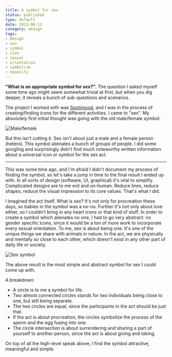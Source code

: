 ```yaml
---
title: A symbol for sex
status: published
type: default
date: 2013-08-12
category: design
tags:
- Design
- sex
- symbol
- icon
- sexual
- orientation
- symbolism
- equality
---
```

**"What is an appropriate symbol for _sex_?".** The question I asked myself some time ago might seem somewhat trivial at first, but when you dig deeper, it reveals a bunch of sub-questions and scenarios.

The project I worked with was [Spotimood](http://spotimood.johanbrook.com/), and I was in the process of creating/finding icons for the different activities. I came to "sex". My absolutely first initial thought was going with the old male/female symbol: ![Male/female](http://johanbrook.com/core/wp-content/uploads/2013/08/male-female-msn-symbol.png)But this isn't cutting it. Sex isn't about just a male and a female person (hetero). This symbol alienates a bunch of groups of people. I did some googling and surprisingly didn't find much noteworthy written information about a universal icon or symbol for the sex act.

* * *
This was some time ago, and I'm afraid I didn't document my process of finding the symbol, so let's take a jump in time to the final result I ended up with. In all sorts of design (software, UI, graphical) it's vital to simplify. Complicated designs are to me evil and un-human. Reduce lines, reduce shapes, reduce the visual impression to its core values. That's what I did. I imagined the act itself. What is sex? It's not only for procreation these days, so babies in the symbol was a no-no. Further it's not only about love either, so I couldn't bring in any heart icons or that kind of stuff. In order to create a symbol which alienates no one, I had to go very abstract: no gender specific icons, since it would be a ton of more work to incorporate every sexual orientation. To me, sex is about being one. It's one of the unique things we share with animals in nature. In the act, we are physically and mentally so close to each other, which doesn't exist in any other part of daily life or society. ![Sex symbol](http://johanbrook.com/core/wp-content/uploads/2013/08/sex.png) The above result is the most simple and abstract symbol for sex I could come up with. A breakdown:

- A circle is to me a symbol for life.
- Two almost connected circles stands for two individuals being close to one, but still being separate.
- The two circles are equal, since the participants in the act should be just that.
- If the act is about procreation, the circles symbolize the process of the sperm and the egg fusing into one.
- The circle intersection is about surrendering and sharing a part of yourself to another person, since the act is about giving and taking.

On top of all the high-level speak above, I find the symbol attractive, meaningful and simple.
